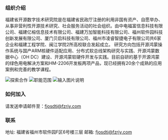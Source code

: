 ### 组织介绍
福建省开源数字技术研究院是在福建省民政厅注册的利用非国有资产、自愿举办、从事非营利性开源技术研究、社会服务活动的社会组织。由中电福富信息科技有限公司、福建亿榕信息技术有限公司、福建万加智能科技有限公司、福州软件园科技创新发展有限公司、厦门贝启科技有限公司、福州市凌睿智捷电子有限公司共6家企业和福建工程学院、闽江学院2所高校联合发起成立。
研究方向包括开源鸿蒙操作系统与国产ARM核硬件适配应用、分布式软总线架构研究与实践、开源鸿蒙数据中心（OH DC）建设、开源鸿蒙软硬件开发与实践。目前自研的基于开源鸿蒙的绿色用电解决方案和HM-2206开发板两项产品，现已经拥有20余个成熟的应用案例和完善的教学课程。

![探索合作](https://osdti.obs.cn-east-3.myhuaweicloud.com/image/a5ede08f.jpg "探索合作")
![职能范围](https://osdti.obs.cn-east-3.myhuaweicloud.com/image/d0d8dd9f.jpg "职能范围")
![输入图片说明](https://osdti.obs.cn-east-3.myhuaweicloud.com/image/d0d8dd9f.jpg "自研产品")

### 如何加入
请发送申请邮件至：fjosdti@fzrjy.com


### 联系
地址: 福建省福州市软件园F区6号楼三层
邮箱: fjosdti@fzrjy.com

